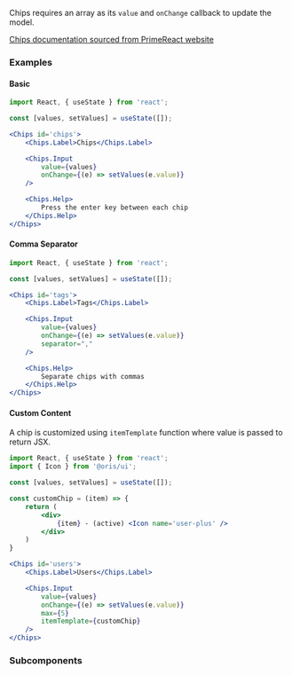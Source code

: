 Chips requires an array as its `value` and `onChange` callback to update the model.

[Chips documentation sourced from PrimeReact website](https://www.primefaces.org/primereact/showcase/#/chips)

### Examples

#### Basic
```jsx
import React, { useState } from 'react';

const [values, setValues] = useState([]);

<Chips id='chips'>
    <Chips.Label>Chips</Chips.Label>

    <Chips.Input 
        value={values}
        onChange={(e) => setValues(e.value)}
    />

    <Chips.Help>
        Press the enter key between each chip
    </Chips.Help>
</Chips>
```

#### Comma Separator
```jsx
import React, { useState } from 'react';

const [values, setValues] = useState([]);

<Chips id='tags'>
    <Chips.Label>Tags</Chips.Label>

    <Chips.Input 
        value={values}
        onChange={(e) => setValues(e.value)}
        separator=","
    />

    <Chips.Help>
        Separate chips with commas
    </Chips.Help>
</Chips>
```

#### Custom Content

A chip is customized using `itemTemplate` function where value is passed to return JSX.

```jsx
import React, { useState } from 'react';
import { Icon } from '@oris/ui';

const [values, setValues] = useState([]);

const customChip = (item) => {
    return (
        <div>
            {item} - (active) <Icon name='user-plus' />
        </div>
    )
}

<Chips id='users'>
    <Chips.Label>Users</Chips.Label>

    <Chips.Input 
        value={values}
        onChange={(e) => setValues(e.value)}
        max={5}
        itemTemplate={customChip}
    />
</Chips>
```

### Subcomponents